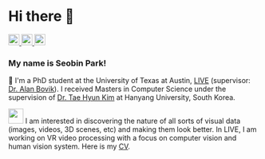 # Hi there 👋

<a href="mailto:seobinpark@utexas.edu" target="_blank">
    <img width="22px" src="https://upload.wikimedia.org/wikipedia/commons/thumb/7/7e/Gmail_icon_%282020%29.svg/512px-Gmail_icon_%282020%29.svg.png" />
</a>
<a href="https://scholar.google.com/citations?user=K5swiH0AAAAJ" target="_blank">
    <img width="22px" src="https://icon-icons.com/downloadimage.php?id=130918&root=2108/PNG/32/&file=google_scholar_icon_130918.png" />
</a>
<a href="https://www.linkedin.com/in/seobin-park-715786187/" target="_blank">
    <img width="22px" src="https://content.linkedin.com/content/dam/me/business/en-us/amp/brand-site/v2/bg/LI-Bug.svg.original.svg" />
</a>


### My name is Seobin Park! 

🌱 I'm a PhD student at the University of Texas at Austin, [LIVE](https://live.ece.utexas.edu/) (supervisor: [Dr. Alan Bovik](http://utw10503.utweb.utexas.edu/bovik.php)). I received Masters in Computer Science under the supervision of [Dr. Tae Hyun Kim](https://sites.google.com/view/lliger9/team/taehyunkim) at Hanyang University, South Korea. 

<img src="https://media.giphy.com/media/WUlplcMpOCEmTGBtBW/giphy.gif" width="30"> I am interested in discovering the nature of all sorts of visual data (images, videos, 3D scenes, etc) and making them look better. In LIVE, I am working on VR video processing with a focus on computer vision and human vision system. Here is my [CV](https://drive.google.com/file/d/1MI8tBAodGvGa4tguMH5W34X8F8UKqsIc/view?usp=sharing).






<!--
**parkseobin/parkseobin** is a ✨ _special_ ✨ repository because its `README.md` (this file) appears on your GitHub profile.

Here are some ideas to get you started:

- 🔭 I’m currently working on ...
- 🌱 I’m currently learning ...
- 👯 I’m looking to collaborate on ...
- 🤔 I’m looking for help with ...
- 💬 Ask me about ...
- 📫 How to reach me: ...
- 😄 Pronouns: ...
- ⚡ Fun fact: ...
https://github.com/abhisheknaiidu/awesome-github-profile-readme#descriptive-

-->
